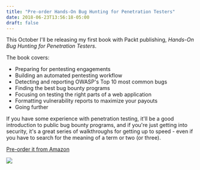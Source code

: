```yaml
---
title: "Pre-order Hands-On Bug Hunting for Penetration Testers"
date: 2018-06-23T13:56:18-05:00
draft: false
---
```


This October I'll be releasing my first book with Packt publishing, *Hands-On Bug Hunting for Penetration Testers*. 

The book covers:

- Preparing for pentesting engagements
- Building an automated pentesting workflow
- Detecting and reporting OWASP's Top 10 most common bugs
- Finding the best bug bounty programs
- Focusing on testing the right parts of a web application
- Formatting vulnerability reports to maximize your payouts
- Going further

If you have some experience with penetration testing, it'll be a good introduction to public bug bounty programs, and if you're just getting into security, it's a great series of walkthroughs for getting up to speed - even if you have to search for the meaning of a term or two (or three).

[Pre-order it from Amazon](https://www.amazon.com/gp/product/1789344204/ref=as_li_tl?ie=UTF8&tag=bughunt-20&camp=1789&creative=9325&linkCode=as2&creativeASIN=1789344204&linkId=d0166c1e6990155b2e00db633c3e27d3) 

![](https://images-na.ssl-images-amazon.com/images/I/51X4orUF13L._SX403_BO1,204,203,200_.jpg)